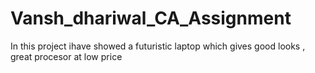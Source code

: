 # Vansh_dhariwal_CA_Assignment
In this project ihave showed a futuristic laptop which gives good looks , great procesor at low price

